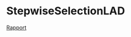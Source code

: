# StepwiseSelectionLAD

[Rapport](https://alsaxian.github.io/StepwiseSelectionLAD/blob/master/rapport.html)
